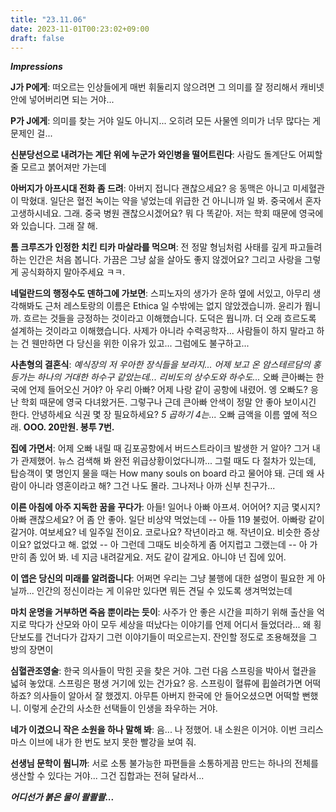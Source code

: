 ```yaml
---
title: "23.11.06"
date: 2023-11-01T00:23:02+09:00
draft: false
---
```




**_Impressions_**

**J가 P에게**: 떠오르는 인상들에게 매번 휘둘리지 않으려면 그 의미를 잘 정리해서 캐비넷 안에 넣어버리면 되는 거야...

**P가 J에게**: 의미를 찾는 거야 일도 아니지... 오히려 모든 사물엔 의미가 너무 많다는 게 문제인 걸...

**신분당선으로 내려가는 계단 위에 누군가 와인병을 떨어트린다**: 사람도 돌계단도 어찌할 줄 모르고 붉어져만 가는데

**아버지가 아프시대 전화 좀 드려**: 아버지 접니다 괜찮으세요? 응 동맥은 아니고 미세혈관이 막혔대. 일단은 혈전 녹이는 약을 넣었는데 위급한 건 아니니까 일 봐. 중국에서 혼자 고생하시네요. 그래. 중국 병원 괜찮으시겠어요? 뭐 다 똑같아. 저는 학회 때문에 영국에 와 있습니다. 그래 잘 해.

**톰 크루즈가 인정한 치킨 티카 마살라를 먹으며**: 전 정말 형님처럼 사태를 깊게 파고들려 하는 인간은 처음 봅니다. 가끔은 그냥 삶을 살아도 좋지 않겠어요? 그리고 사랑을 그렇게 공식화하지 말아주세요 ㅋㅋ.

**네덜란드의 행정수도 덴하그에 가보면**: 스피노자의 생가가 운하 옆에 서있고, 아무리 생각해봐도 근처 레스토랑의 이름은 Ethica 일 수밖에는 없지 않았겠습니까. 윤리가 뭡니까. 흐르는 것들을 긍정하는 것이라고 이해했습니다. 도덕은 뭡니까. 더 오래 흐르도록 설계하는 것이라고 이해했습니다. 사제가 아니라 수력공학자... 사람들이 하지 말라고 하는 건 웬만하면 다 당신을 위한 이유가 있고... 그럼에도 불구하고...

**사촌형의 결혼식**: _예식장의 저 우아한 장식들을 보라지... 어제 보고 온 암스테르담의 홍등가는 하나의 거대한 하수구 같았는데... 리비도의 상수도와 하수도..._ 오빠 큰아빠는 한국에 언제 들어오신 거야? 아 우리 아빠? 어제 나랑 같이 공항에 내렸어. 엥 오빠도? 응 난 학회 때문에 영국 다녀왔거든. 그렇구나 근데 큰아빠 안색이 정말 안 좋아 보이시긴 한다. 안녕하세요 식권 몇 장 필요하세요? _5 곱하기 4는..._ 오빠 금액을 이름 옆에 적으래. **OOO. 20만원. 봉투 7번.**

**집에 가면서**: 어제 오빠 내릴 때 김포공항에서 버드스트라이크 발생한 거 알아? 그거 내가 관제했어. 뉴스 검색해 봐 완전 위급상황이었다니까... 그럴 때도 다 절차가 있는데, 탑승객이 몇 명인지 물을 때는 How many souls on board 라고 물어야 돼. 근데 왜 사람이 아니라 영혼이라고 해? 그건 나도 몰라. 그나저나 아까 신부 친구가...

**이른 아침에 아주 지독한 꿈을 꾸다가**: 아들! 일어나 아빠 아프셔. 어어어? 지금 몇시지? 아빠 괜찮으세요? 어 좀 안 좋아. 일단 비상약 먹었는데 -- 아들 119 불렀어. 아빠랑 같이 갈거야. 여보세요? 네 일주일 전이요. 코로나요? 작년이라고 해. 작년이요. 비슷한 증상이요? 없었다고 해. 없었 -- 아 그런데 그때도 비슷하게 좀 어지럽고 그랬는데 -- 아 가만히 좀 있어 봐. 네 지금 내려갈게요. 저도 같이 갈게요. 아니야 넌 집에 있어.

**이 앱은 당신의 미래를 알려줍니다**: 어쩌면 우리는 그냥 불행에 대한 설명이 필요한 게 아닐까... 인간의 정신이라는 게 이유만 있다면 뭐든 견딜 수 있도록 생겨먹었는데

**마치 운명을 거부하면 죽음 뿐이라는 듯이**: 사주가 안 좋은 시간을 피하기 위해 출산을 억지로 막다가 산모와 아이 모두 세상을 떠났다는 이야기를 언제 어디서 들었더라... 왜 횡단보도를 건너다가 갑자기 그런 이야기들이 떠오르는지. 잔인할 정도로 조용해졌을 그 방의 장면이

**심혈관조영술**: 한국 의사들이 막힌 곳을 찾은 거야. 그런 다음 스프링을 박아서 혈관을 넓혀 놓았대. 스프링은 평생 거기에 있는 건가요? 응. 스프링이 혈류에 휩쓸려가면 어떡하죠? 의사들이 알아서 잘 했겠지. 아무튼 아버지 한국에 안 들어오셨으면 어떡할 뻔했니. 이렇게 순간의 사소한 선택들이 인생을 좌우하는 거야.

**네가 이겼으니 작은 소원을 하나 말해 봐**: 음... 나 정했어. 내 소원은 이거야. 이번 크리스마스 이브에 내가 한 번도 보지 못한 빨강을 보여 줘.

**선생님 문학이 뭡니까**: 서로 소통 불가능한 파편들을 소통하게끔 만드는 하나의 전체를 생산할 수 있다는 거야... 그건 집합과는 전혀 달라서...

**_어디선가 붉은 물이 콸콸콸..._**